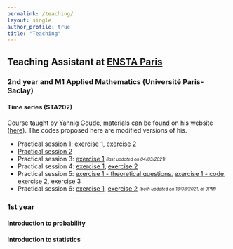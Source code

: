 ```yaml
---
permalink: /teaching/
layout: single
author_profile: true
title: "Teaching"
---
```


## Teaching Assistant at [ENSTA Paris](https://www.ensta-paris.fr/)

### 2nd year and M1 Applied Mathematics (Université Paris-Saclay)

#### Time series (STA202)

Course taught by Yannig Goude, materials can be found on his website ([here](https://www.imo.universite-paris-saclay.fr/~goude/teaching.html)). The codes proposed here are modified versions of his.

- Practical session 1: [exercise 1](http://mzaffran.github.io/assets/files/STA202/TP1/Exercise_1.R), [exercise 2](http://mzaffran.github.io/assets/files/STA202/TP1/Exercise_2.R)
- [Practical session 2](http://mzaffran.github.io/assets/files/STA202/TP2/PS2_correction.R)
- Practical session 3: [exercise 1](http://mzaffran.github.io/assets/files/STA202/TP3/Exercise_1.R) <sub><sup>*(last updated on 04/03/2021)*</sup></sub>
- Practical session 4: [exercise 1](https://drive.google.com/file/d/1VHq2KDBVVPsfltiEk4Ql3zFYE9snQsUU/view?usp=sharing), [exercise 2](http://mzaffran.github.io/assets/files/STA202/TP4/Exercise_2.R)
- Practical session 5: [exercise 1 - theoretical questions](http://mzaffran.github.io/assets/files/STA202/TP5/questions_théoriques.pdf), [exercise 1 - code](http://mzaffran.github.io/assets/files/STA202/TP5/Exercise_1.R), [exercise 2](http://mzaffran.github.io/assets/files/STA202/TP5/Exercise_2.R), [exercise 3](http://mzaffran.github.io/assets/files/STA202/TP5/Exercise_3.R)
- Practical session 6: [exercise 1](http://mzaffran.github.io/assets/files/STA202/TP6/Exercise_1.R), [exercise 2](http://mzaffran.github.io/assets/files/STA202/TP6/Exercise_2.R) <sub><sup>*(both updated on 13/03/2021, at 9PM)*</sup></sub>

### 1st year

#### Introduction to probability

#### Introduction to statistics
